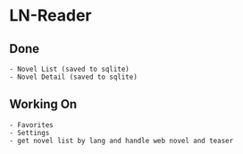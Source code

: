 # LN-Reader     

## Done      
    - Novel List (saved to sqlite)
    - Novel Detail (saved to sqlite)
    
## Working On
    - Favorites
    - Settings
    - get novel list by lang and handle web novel and teaser